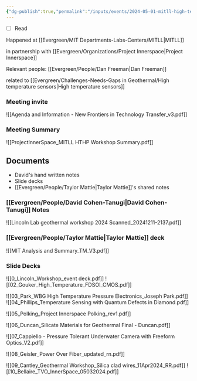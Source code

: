 ```yaml
---
{"dg-publish":true,"permalink":"/inputs/events/2024-05-01-mitll-high-temp-electronics-lincoln-labs-project-innerspace-meeting/"}
---
```


- [ ] Read

Happened at [[Evergreen/MIT Departments-Labs-Centers/MITLL\|MITLL]]

in partnership with [[Evergreen/Organizations/Project Innerspace\|Project Innerspace]]

Relevant people:
[[Evergreen/People/Dan Freeman\|Dan Freeman]]


related to [[Evergreen/Challenges-Needs-Gaps in Geothermal/High temperature sensors\|High temperature sensors]]

### Meeting invite

![[Agenda and Information - New Frontiers in Technology Transfer_v3.pdf]]


### Meeting Summary

![[ProjectInnerSpace_MITLL HTHP Workshop Summary.pdf]]

## Documents
- David's hand written notes
- Slide decks
- [[Evergreen/People/Taylor Mattie\|Taylor Mattie]]'s shared notes


### [[Evergreen/People/David Cohen-Tanugi\|David Cohen-Tanugi]] Notes

![[Lincoln Lab geothermal workshop 2024 Scanned_20241211-2137.pdf]]


### [[Evergreen/People/Taylor Mattie\|Taylor Mattie]] deck

![[MIT Analysis and Summary_TM_V3.pdf]]

### Slide Decks

![[0_Lincoln_Workshop_event deck.pdf]]
![[02_Gouker_High_Temperature_FDSOI_CMOS.pdf]]

![[03_Park_WBG High Temperature Pressure Electronics_Joseph Park.pdf]]
![[04_Phillips_Temperature Sensing with Quantum Defects in Diamond.pdf]]

![[05_Polking_Project Innerspace Polking_rev1.pdf]]

![[06_Duncan_Silicate Materials for Geothermal Final - Duncan.pdf]]

![[07_Cappiello - Pressure Tolerant Underwater Camera with Freeform Optics_V2.pdf]]

![[08_Geisler_Power Over Fiber_updated_rn.pdf]]

![[09_Cantley_Geothermal Workshop_Silica clad wires_11Apr2024_RR.pdf]]
![[10_Bellaire_TVO_InnerSpace_05032024.pdf]]



